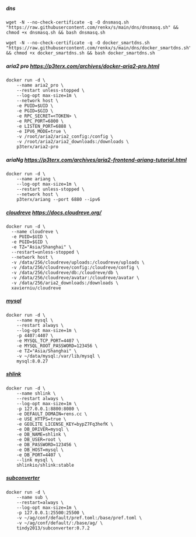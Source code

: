 ##### dns
```shell
wget -N --no-check-certificate -q -O dnsmasq.sh "https://raw.githubusercontent.com/renkx/s/main/dns/dnsmasq.sh" && chmod +x dnsmasq.sh && bash dnsmasq.sh

wget -N --no-check-certificate -q -O docker_smartdns.sh "https://raw.githubusercontent.com/renkx/s/main/dns/docker_smartdns.sh" && chmod +x docker_smartdns.sh && bash docker_smartdns.sh
```

##### aria2 pro https://p3terx.com/archives/docker-aria2-pro.html
```shell
docker run -d \
    --name aria2_pro \
    --restart unless-stopped \
    --log-opt max-size=1m \
    --network host \
    -e PUID=$UID \
    -e PGID=$GID \
    -e RPC_SECRET=<TOKEN> \
    -e RPC_PORT=6800 \
    -e LISTEN_PORT=6888 \
    -e IPV6_MODE=true \
    -v /root/aria2/aria2_config:/config \
    -v /root/aria2/aria2_downloads:/downloads \
    p3terx/aria2-pro
```

##### ariaNg https://p3terx.com/archives/aria2-frontend-ariang-tutorial.html
```shell
docker run -d \
    --name ariang \
    --log-opt max-size=1m \
    --restart unless-stopped \
    --network host \
    p3terx/ariang --port 6880 --ipv6
```

##### [cloudreve](https://hub.docker.com/r/xavierniu/cloudreve) https://docs.cloudreve.org/
```shell
docker run -d \
  --name cloudreve \
  -e PUID=$UID \
  -e PGID=$GID \
  -e TZ="Asia/Shanghai" \
  --restart=unless-stopped \
  --network host \
  -v /data/256/cloudreve/uploads:/cloudreve/uploads \
  -v /data/256/cloudreve/config:/cloudreve/config \
  -v /data/256/cloudreve/db:/cloudreve/db \
  -v /data/256/cloudreve/avatar:/cloudreve/avatar \
  -v /data/256/aria2_downloads:/downloads \
  xavierniu/cloudreve
```

##### [mysql](https://hub.docker.com/_/mysql)

```shell
docker run -d \
    --name mysql \
    --restart always \
    --log-opt max-size=1m \
    -p 4407:4407 \
    -e MYSQL_TCP_PORT=4407 \
    -e MYSQL_ROOT_PASSWORD=123456 \
    -e TZ="Asia/Shanghai" \
    -v ~/data/mysql:/var/lib/mysql \
    mysql:8.0.27
```

##### [shlink](https://shlink.io/documentation/install-docker-image/)

```shell
docker run -d \
    --name shlink \
    --restart always \
    --log-opt max-size=1m \
    -p 127.0.0.1:8800:8080 \
    -e DEFAULT_DOMAIN=rens.cc \
    -e USE_HTTPS=true \
    -e GEOLITE_LICENSE_KEY=bypZ7Fq3hefK \
    -e DB_DRIVER=mysql \
    -e DB_NAME=shlink \
    -e DB_USER=root \
    -e DB_PASSWORD=123456 \
    -e DB_HOST=mysql \
    -e DB_PORT=4407 \
    --link mysql \
    shlinkio/shlink:stable
```

##### [subconverter](https://github.com/tindy2013/subconverter)

```shell
docker run -d \
    --name sub \
    --restart=always \
    --log-opt max-size=1m \
    -p 127.0.0.1:25500:25500 \
    -v ~/ag/conf/default/pref.toml:/base/pref.toml \
    -v ~/ag/conf/default/:/base/ag/ \
    tindy2013/subconverter:0.7.2
```

